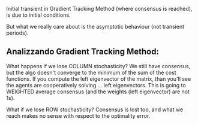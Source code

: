 Initial transient in Gradient Tracking Method (where consensus is reached), is due to initial conditions. 

But what we really care about is the asymptotic behaviour (not transient periods).

## Analizzando Gradient Tracking Method:
What happens if we lose COLUMN stochasticity? We still have consensus, but the algo doesn't converge to the minimum of the sum of the cost functions. If you compute the left eigenvector of the matrix, than you'll see the agents are cooperatively solving ... left eigenvectors. This is going to WEIGHTED average consensus (and the weights (left eigenvector) are not 1s). 

What if we lose ROW stochasticity? Consensus is lost too, and what we reach makes no sense with respect to the optimality error. 